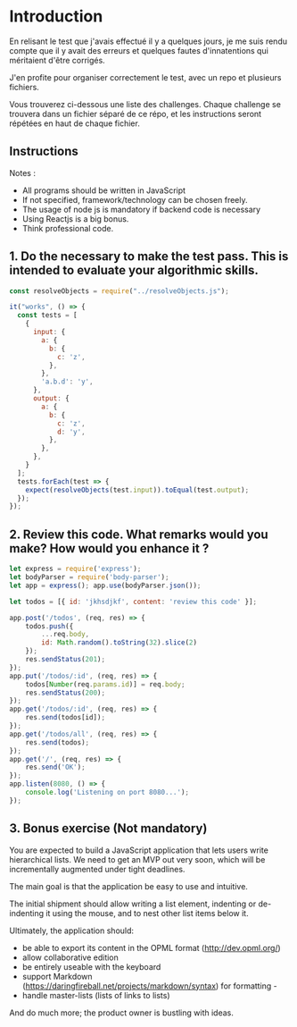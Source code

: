 # Introduction

En relisant le test que j'avais effectué il y a quelques jours, je me suis rendu compte que il y avait des erreurs et quelques fautes d'innatentions qui méritaient d'être corrigés.

J'en profite pour organiser correctement le test, avec un repo et plusieurs fichiers.

Vous trouverez ci-dessous une liste des challenges. Chaque challenge se trouvera dans un fichier séparé de ce répo, et les instructions seront répétées en haut de chaque fichier.

## Instructions

Notes :
- All programs should be written in JavaScript
- If not specified, framework/technology can be chosen freely.
- The usage of node js is mandatory if backend code is necessary
- Using Reactjs is a big bonus.
- Think professional code. 

## 1. Do the necessary to make the test pass. This is intended to evaluate your algorithmic skills.

```js
const resolveObjects = require("../resolveObjects.js");

it("works", () => {
  const tests = [
    {
      input: {
        a: {
          b: {
            c: 'z',
          },
        },
        'a.b.d': 'y',
      },
      output: {
        a: {
          b: {
            c: 'z',
            d: 'y',
          },
        },
      },
    }
  ];
  tests.forEach(test => {
    expect(resolveObjects(test.input)).toEqual(test.output);
  });
});
```

## 2. Review this code. What remarks would you make? How would you enhance it ?

```js
let express = require('express');
let bodyParser = require('body-parser');
let app = express(); app.use(bodyParser.json());

let todos = [{ id: 'jkhsdjkf', content: 'review this code' }];

app.post('/todos', (req, res) => {
    todos.push({
        ...req.body,
        id: Math.random().toString(32).slice(2)
    });
    res.sendStatus(201);
});
app.put('/todos/:id', (req, res) => {
    todos[Number(req.params.id)] = req.body;
    res.sendStatus(200);
});
app.get('/todos/:id', (req, res) => {
    res.send(todos[id]);
});
app.get('/todos/all', (req, res) => {
    res.send(todos);
});
app.get('/', (req, res) => {
    res.send('OK');
});
app.listen(8080, () => {
    console.log('Listening on port 8080...');
});
```

## 3. Bonus exercise (Not mandatory)

You are expected to build a JavaScript application that lets users write hierarchical lists. 
We need to get an MVP out very soon, which will be incrementally augmented under tight deadlines. 

The main goal is that the application be easy to use and intuitive. 

The initial shipment should allow writing a list element, indenting or de-indenting it using the mouse, and to nest other list items below it. 

Ultimately, the application should:
- be able to export its content in the OPML format (http://dev.opml.org/)
- allow collaborative edition
- be entirely useable with the keyboard
- support Markdown (https://daringfireball.net/projects/markdown/syntax) for formatting -
- handle master-lists (lists of links to lists) 

And do much more; the product owner is bustling with ideas. 